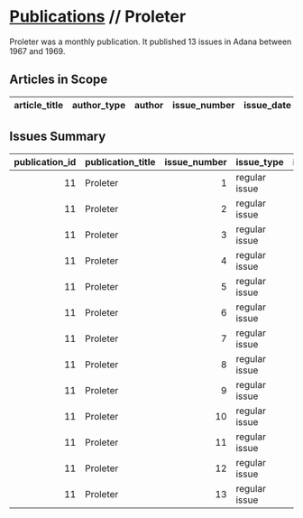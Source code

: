 # [Publications](firstlevel_publications.md) // Proleter

Proleter was a monthly publication. It published 13 issues in Adana between 1967 and 1969.

## Articles in Scope

| article_title   | author_type   | author   | issue_number   | issue_date   | pages   |
|-----------------|---------------|----------|----------------|--------------|---------|

## Issues Summary

|   publication_id | publication_title   |   issue_number | issue_type    |   issue_year |   issue_month |   issue_day | printing_house_name       |
|-----------------:|:--------------------|---------------:|:--------------|-------------:|--------------:|------------:|:--------------------------|
|               11 | Proleter            |              1 | regular issue |         1967 |            11 |          15 | İş Matbaacılık ve Ticaret |
|               11 | Proleter            |              2 | regular issue |         1967 |            12 |          15 | İş Matbaacılık ve Ticaret |
|               11 | Proleter            |              3 | regular issue |         1968 |             1 |          15 | Ulusal Basımevi           |
|               11 | Proleter            |              4 | regular issue |         1968 |             2 |          15 | Ulusal Basımevi           |
|               11 | Proleter            |              5 | regular issue |         1968 |             3 |          15 | Ulusal Basımevi           |
|               11 | Proleter            |              6 | regular issue |         1968 |             4 |          15 | Yağaç Matbaası            |
|               11 | Proleter            |              7 | regular issue |         1968 |             5 |          15 | Yağaç Matbaası            |
|               11 | Proleter            |              8 | regular issue |         1968 |           nan |         nan | nan                       |
|               11 | Proleter            |              9 | regular issue |         1969 |             5 |          10 | nan                       |
|               11 | Proleter            |             10 | regular issue |         1969 |             6 |          15 | Ser Matbaası              |
|               11 | Proleter            |             11 | regular issue |         1969 |             7 |          20 | Ser Matbaası              |
|               11 | Proleter            |             12 | regular issue |         1969 |           nan |         nan | nan                       |
|               11 | Proleter            |             13 | regular issue |         1969 |            10 |           9 | nan                       |
